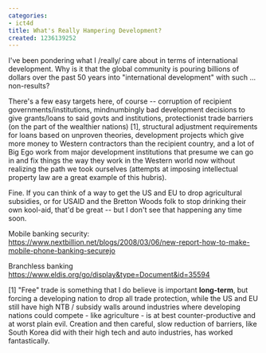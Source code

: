 ```yaml
---
categories:
- ict4d
title: What's Really Hampering Development?
created: 1236139252
---
```

I've been pondering what I /really/ care about in terms of international development.  Why is it that the global community is pouring billions of dollars over the past 50 years into "international development" with such ... non-results?

There's a few easy targets here, of course -- corruption of recipient governments/institutions, mindnumbingly bad development decisions to give grants/loans to said govts and institutions, protectionist trade barriers (on the part of the wealthier nations) [1], structural adjustment requirements for loans based on unproven theories, development projects which give more money to Western contractors than the recipient country, and a lot of Big Ego work from  major development institutions that presume we can go in and fix things the way they work in the Western world now without realizing the path we took ourselves (attempts at imposing intellectual property law are a great example of this hubris).

Fine.  If you can think of a way to get the US and EU to drop agricultural subsidies, or for USAID and the Bretton Woods folk to stop drinking their own kool-aid, that'd be great -- but I don't see that happening any time soon.

Mobile banking security: https://www.nextbillion.net/blogs/2008/03/06/new-report-how-to-make-mobile-phone-banking-securejo

Branchless banking
https://www.eldis.org/go/display&type=Document&id=35594

[1] "Free" trade is something that I do believe is important **long-term**, but forcing a developing nation to drop all trade protection, while the US and EU still have high NTB / subsidy walls around industries where developing nations could compete - like agriculture - is at best counter-productive and at worst plain evil.  Creation and then careful, slow reduction of barriers, like South Korea did with their high tech and auto industries, has worked fantastically.
